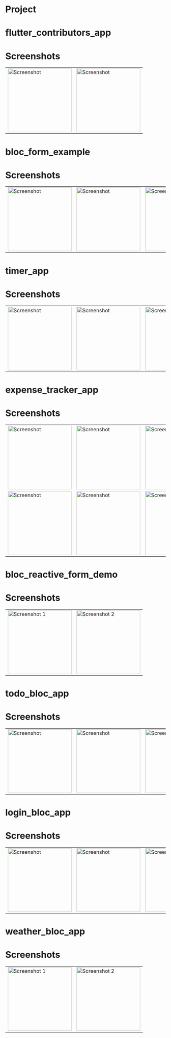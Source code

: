 # Project

# flutter_contributors_app

# Screenshots

<table>
  <tr>
    <td><img src="flutter_contributors_app/Screenshot_20241028_112427.png" alt="Screenshot" width="200"/></td>
    <td><img src="flutter_contributors_app/Screenshot_20241028_112441.png" alt="Screenshot" width="200"/></td>
  </tr>
</table>

# bloc_form_example

# Screenshots

<table>
  <tr>
    <td><img src="bloc_form_example/Screenshot_20241029_145026.png" alt="Screenshot" width="200"/></td>
    <td><img src="bloc_form_example/Screenshot_20241029_145036.png" alt="Screenshot" width="200"/></td>
     <td><img src="bloc_form_example/Screenshot_20241029_145045.png" alt="Screenshot" width="200"/></td>
    <td><img src="bloc_form_example/Screenshot_20241029_145051.png" alt="Screenshot" width="200"/></td>
  </tr>
</table>

# timer_app

# Screenshots

<table>
  <tr>
    <td><img src="timer_app/Screenshot_20241028_104645.png" alt="Screenshot" width="200"/></td>
    <td><img src="timer_app/Screenshot_20241028_104654.png" alt="Screenshot" width="200"/></td>
    <td><img src="timer_app/Screenshot_20241028_104700.png" alt="Screenshot" width="200"/></td>
    <td><img src="timer_app/Screenshot_20241028_104719.png" alt="Screenshot" width="200"/></td>
  </tr>
</table>

# expense_tracker_app

# Screenshots

<table>
  <tr>
    <td><img src="expense_tracker_app/Screenshot_20241028_101346.png" alt="Screenshot" width="200"/></td>
    <td><img src="expense_tracker_app/Screenshot_20241028_101355.png" alt="Screenshot" width="200"/></td>
    <td><img src="expense_tracker_app/Screenshot_20241028_101511.png" alt="Screenshot" width="200"/></td>
    <td><img src="expense_tracker_app/Screenshot_20241028_101521.png" alt="Screenshot" width="200"/></td>
  </tr>
  <tr>
    <td><img src="expense_tracker_app/Screenshot_20241028_101529.png" alt="Screenshot" width="200"/></td>
    <td><img src="expense_tracker_app/Screenshot_20241028_101537.png" alt="Screenshot" width="200"/></td>
    <td><img src="expense_tracker_app/Screenshot_20241028_101544.png" alt="Screenshot" width="200"/></td>
    <td></td>
  </tr>
</table>

# bloc_reactive_form_demo

# Screenshots

<table>
  <tr>
    <td><img src="bloc_reactive_form_demo/Screenshot_20241028_095928.png" alt="Screenshot 1" width="200"/></td>
    <td><img src="bloc_reactive_form_demo/Screenshot_20241028_100032.png" alt="Screenshot 2" width="200"/></td>
  </tr>
</table>

# todo_bloc_app

# Screenshots

<table>
  <tr>
    <td><img src="todo_bloc_app/Screenshot_20241028_102955.png" alt="Screenshot" width="200"/></td>
    <td><img src="todo_bloc_app/Screenshot_20241028_103050.png" alt="Screenshot" width="200"/></td>
    <td><img src="todo_bloc_app/Screenshot_20241028_103058.png" alt="Screenshot" width="200"/></td>
  </tr>
</table>

# login_bloc_app

# Screenshots

<table>
  <tr>
    <td><img src="login_bloc_app/Screenshot_20241028_103548.png" alt="Screenshot" width="200"/></td>
    <td><img src="login_bloc_app/Screenshot_20241028_103616.png" alt="Screenshot" width="200"/></td>
    <td><img src="login_bloc_app/Screenshot_20241028_103621.png" alt="Screenshot" width="200"/></td>
  </tr>
</table>

# weather_bloc_app

# Screenshots

<table>
  <tr>
    <td><img src="weather_bloc_app/Screenshot_20241028_104252.png" alt="Screenshot 1" width="200"/></td>
    <td><img src="weather_bloc_app/Screenshot_20241028_104305.png" alt="Screenshot 2" width="200"/></td>
  </tr>
</table>

